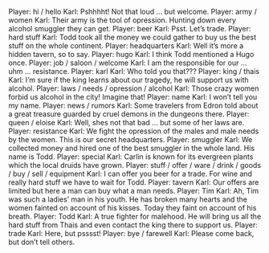 Player: hi / hello
Karl: Pshhhht! Not that loud … but welcome.
Player: army / women
Karl: Their army is the tool of opression. Hunting down every alcohol smuggler they can get.
Player: beer
Karl: Psst. Let’s trade.
Player: hard stuff
Karl: Todd took all the money we could gather to buy us the best stuff on the whole continent.
Player: headquarters
Karl: Well it’s more a hidden tavern, so to say.
Player: hugo
Karl: I think Todd mentioned a Hugo once.
Player: job / saloon / welcome
Karl: I am the responsible for our … uhm … resistance.
Player: karl
Karl: Who told you that???
Player: king / thais
Karl: I’m sure if the king learns about our tragedy, he will support us with alcohol.
Player: laws / needs / opression / alcohol
Karl: Those crazy women forbid us alcohol in the city! Imagine that!
Player: name
Karl: I won’t tell you my name.
Player: news / rumors
Karl: Some travelers from Edron told about a great treasure guarded by cruel demons in the dungeons there.
Player: queen / eloise
Karl: Well, shes not that bad … but some of her laws are.
Player: resistance
Karl: We fight the opression of the males and male needs by the women. This is our secret headquarters.
Player: smuggler
Karl: We collected money and hired one of the best smuggler in the whole land. His name is Todd.
Player: special
Karl: Carlin is known for its evergreen plants which the local druids have grown.
Player: stuff / offer / ware / drink / goods / buy / sell / equipment
Karl: I can offer you beer for a trade. For wine and really hard stuff we have to wait for Todd.
Player: tavern
Karl: Our offers are limited but here a man can buy what a man needs.
Player: Tim
Karl: Ah, Tim was such a ladies’ man in his youth. He has broken many hearts and the women fainted on account of his kisses. Today they faint on account of his breath.
Player: Todd
Karl: A true fighter for malehood. He will bring us all the hard stuff from Thais and even contact the king there to support us.
Player: trade
Karl: Here, but psssst!
Player: bye / farewell
Karl: Please come back, but don’t tell others.